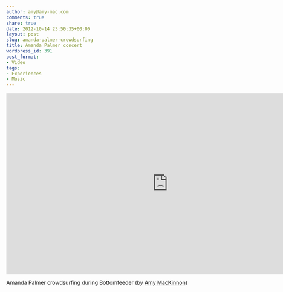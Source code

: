 ```yaml
---
author: amy@amy-mac.com
comments: true
share: true
date: 2012-10-14 23:50:35+00:00
layout: post
slug: amanda-palmer-crowdsurfing
title: Amanda Palmer concert
wordpress_id: 391
post_format:
- Video
tags:
- Experiences
- Music
---
```


<div class="flex-video widescreen">
  <iframe width="853" height="480" src="https://www.youtube.com/embed/BtSWL-39BiM?rel=0&amp;vq=hd720" frameborder="0" allowfullscreen></iframe>
</div>

Amanda Palmer crowdsurfing during Bottomfeeder (by [Amy MacKinnon](http://www.youtube.com/watch?v=BtSWL-39BiM&feature=share))
